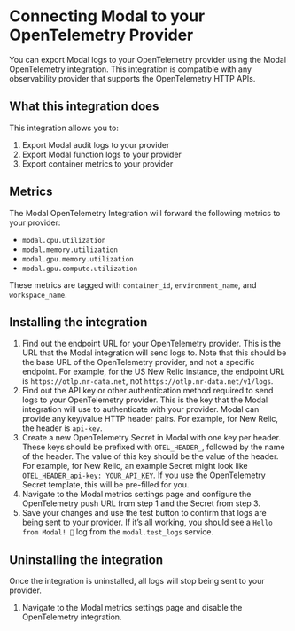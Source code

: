 # Connecting Modal to your OpenTelemetry Provider

You can export Modal logs to your OpenTelemetry provider using the Modal
OpenTelemetry integration. This integration is compatible with any
observability provider that supports the OpenTelemetry HTTP APIs.

## What this integration does

This integration allows you to:

  1. Export Modal audit logs to your provider
  2. Export Modal function logs to your provider
  3. Export container metrics to your provider

## Metrics

The Modal OpenTelemetry Integration will forward the following metrics to your
provider:

  * `modal.cpu.utilization`
  * `modal.memory.utilization`
  * `modal.gpu.memory.utilization`
  * `modal.gpu.compute.utilization`

These metrics are tagged with `container_id`, `environment_name`, and
`workspace_name`.

## Installing the integration

  1. Find out the endpoint URL for your OpenTelemetry provider. This is the URL that the Modal integration will send logs to. Note that this should be the base URL of the OpenTelemetry provider, and not a specific endpoint. For example, for the US New Relic instance, the endpoint URL is `https://otlp.nr-data.net`, not `https://otlp.nr-data.net/v1/logs`.
  2. Find out the API key or other authentication method required to send logs to your OpenTelemetry provider. This is the key that the Modal integration will use to authenticate with your provider. Modal can provide any key/value HTTP header pairs. For example, for New Relic, the header is `api-key`.
  3. Create a new OpenTelemetry Secret in Modal with one key per header. These keys should be prefixed with `OTEL_HEADER_`, followed by the name of the header. The value of this key should be the value of the header. For example, for New Relic, an example Secret might look like `OTEL_HEADER_api-key: YOUR_API_KEY`. If you use the OpenTelemetry Secret template, this will be pre-filled for you.
  4. Navigate to the Modal metrics settings page and configure the OpenTelemetry push URL from step 1 and the Secret from step 3.
  5. Save your changes and use the test button to confirm that logs are being sent to your provider. If it’s all working, you should see a `Hello from Modal! 🚀` log from the `modal.test_logs` service.

## Uninstalling the integration

Once the integration is uninstalled, all logs will stop being sent to your
provider.

  1. Navigate to the Modal metrics settings page and disable the OpenTelemetry integration.

